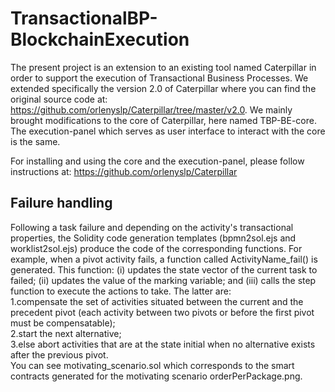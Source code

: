 # TransactionalBP-BlockchainExecution

The present project is an extension to an existing tool named Caterpillar in order to support the execution of Transactional Business Processes.
We extended specifically the version 2.0 of Caterpillar where you can find the original source code at: https://github.com/orlenyslp/Caterpillar/tree/master/v2.0. 
We mainly brought modifications to the core of Caterpillar, here named TBP-BE-core.
The execution-panel which serves as user interface to interact with the core is the same.

For installing and using the core and the execution-panel, please follow instructions at: https://github.com/orlenyslp/Caterpillar

## Failure handling
Following a task failure and depending on the activity's transactional properties, the Solidity code generation templates (bpmn2sol.ejs and worklist2sol.ejs) produce the code of the corresponding functions.
For example, when a pivot activity fails, a function called ActivityName_fail() is generated. This function: 
(i) updates the state vector of the current task to failed; (ii) updates the value of the marking variable; and 
(iii) calls the step function to execute the actions to take. The latter are:\
1.compensate the set of activities situated between the current and the precedent pivot (each activity between two pivots or before the first pivot must be compensatable);\
2.start the next alternative;\
3.else abort activities that are at the state initial when no alternative exists after the previous pivot.\
You can see motivating_scenario.sol which corresponds to the smart contracts generated for the motivating scenario orderPerPackage.png.
        
